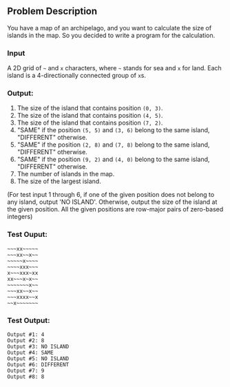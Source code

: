 ## Problem Description

You have a map of an archipelago, and you want to calculate the size of islands in the map. So you decided to write a program for the calculation.

### Input
A 2D grid of `~` and `x` characters, where `~` stands for sea and `x` for land. Each island is a 4-directionally connected group of `x`s.

### Output: 

1. The size of the island that contains position `(0, 3)`.
2. The size of the island that contains position `(4, 5)`.
3. The size of the island that contains position `(7, 2)`.
4. "SAME" if the position `(5, 5)` and `(3, 6)` belong to the same island, "DIFFERENT" otherwise.
4. "SAME" if the position `(2, 8)` and `(7, 8)` belong to the same island, "DIFFERENT" otherwise.
4. "SAME" if the position `(9, 2)` and `(4, 0)` belong to the same island, "DIFFERENT" otherwise.
7. The number of islands in the map.
8. The size of the largest island.

(For test input 1 through 6, if one of the given position does not belong to any island, output 'NO ISLAND'. Otherwise, output the size of the island at the given position. All the given positions are row-major pairs of zero-based integers)

### Test Ouput:
```
~~~xx~~~~~
~~~xx~~x~~
~~~~~x~~~~
~~~~xxx~~~
x~~~xxx~xx
xx~~~x~x~~
~~~~~~~x~~
~~~xx~~x~~
~~~xxxx~~x
~~x~~~~~~~
```

### Test Output:

```
Output #1: 4
Output #2: 8
Output #3: NO ISLAND
Output #4: SAME
Output #5: NO ISLAND
Output #6: DIFFERENT
Output #7: 9
Output #8: 8
```